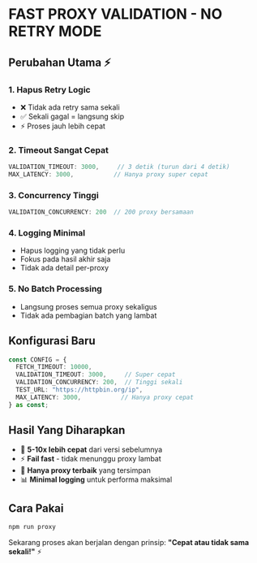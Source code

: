 # FAST PROXY VALIDATION - NO RETRY MODE

## Perubahan Utama ⚡

### 1. **Hapus Retry Logic** 
- ❌ Tidak ada retry sama sekali
- ✅ Sekali gagal = langsung skip
- ⚡ Proses jauh lebih cepat

### 2. **Timeout Sangat Cepat**
```typescript
VALIDATION_TIMEOUT: 3000,     // 3 detik (turun dari 4 detik)
MAX_LATENCY: 3000,           // Hanya proxy super cepat
```

### 3. **Concurrency Tinggi**
```typescript
VALIDATION_CONCURRENCY: 200  // 200 proxy bersamaan
```

### 4. **Logging Minimal**
- Hapus logging yang tidak perlu
- Fokus pada hasil akhir saja
- Tidak ada detail per-proxy

### 5. **No Batch Processing**
- Langsung proses semua proxy sekaligus
- Tidak ada pembagian batch yang lambat

## Konfigurasi Baru

```typescript
const CONFIG = {
  FETCH_TIMEOUT: 10000,
  VALIDATION_TIMEOUT: 3000,     // Super cepat
  VALIDATION_CONCURRENCY: 200,  // Tinggi sekali
  TEST_URL: "https://httpbin.org/ip",
  MAX_LATENCY: 3000,           // Hanya proxy cepat
} as const;
```

## Hasil Yang Diharapkan

- 🚀 **5-10x lebih cepat** dari versi sebelumnya
- ⚡ **Fail fast** - tidak menunggu proxy lambat
- 🎯 **Hanya proxy terbaik** yang tersimpan
- 📊 **Minimal logging** untuk performa maksimal

## Cara Pakai

```bash
npm run proxy
```

Sekarang proses akan berjalan dengan prinsip:
**"Cepat atau tidak sama sekali!"** ⚡
